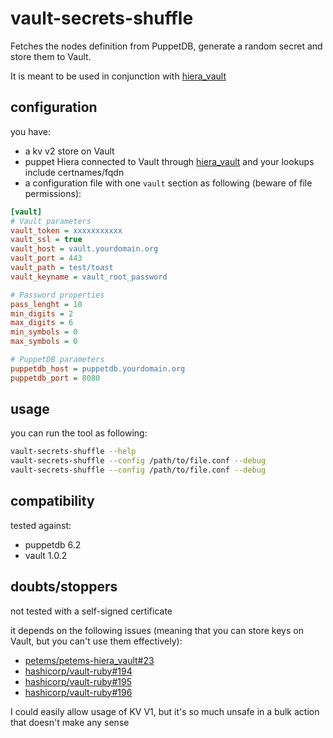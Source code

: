 # vault-secrets-shuffle

Fetches the nodes definition from PuppetDB, generate a random secret and store them to Vault.

It is meant to be used in conjunction with [hiera_vault](https://github.com/petems/petems-hiera_vault)

## configuration

you have:

- a kv v2 store on Vault
- puppet Hiera connected to Vault through [hiera_vault](https://github.com/petems/petems-hiera_vault) and your lookups include certnames/fqdn
- a configuration file with one `vault` section as following (beware of file permissions):

```ini
[vault]
# Vault parameters
vault_token = xxxxxxxxxxx
vault_ssl = true
vault_host = vault.yourdomain.org
vault_port = 443
vault_path = test/toast
vault_keyname = vault_root_password

# Password properties
pass_lenght = 10
min_digits = 2
max_digits = 6
min_symbols = 0
max_symbols = 0

# PuppetDB parameters
puppetdb_host = puppetdb.yourdomain.org
puppetdb_port = 8080
```

## usage

you can run the tool as following:

```bash
vault-secrets-shuffle --help
vault-secrets-shuffle --config /path/to/file.conf --debug
vault-secrets-shuffle --config /path/to/file.conf --debug
```

## compatibility

tested against:

- puppetdb 6.2
- vault 1.0.2

## doubts/stoppers

not tested with a self-signed certificate

it depends on the following issues (meaning that you can store keys on Vault, but you can't use them effectively):

- [petems/petems-hiera_vault#23](petems/petems-hiera_vault#23)
- [hashicorp/vault-ruby#194](hashicorp/vault-ruby#194)
- [hashicorp/vault-ruby#195](hashicorp/vault-ruby#195)
- [hashicorp/vault-ruby#196](hashicorp/vault-ruby#196)

I could easily allow usage of KV V1, but it's so much unsafe in a bulk action that doesn't make any sense
